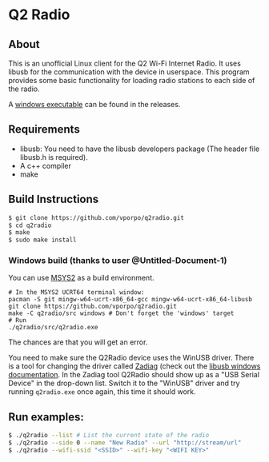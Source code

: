# Q2 Radio

## About
This is an unofficial Linux client for the Q2 Wi-Fi Internet Radio.
It uses libusb for the communication with the device in userspace.
This program provides some basic functionality for loading radio stations to each side of the radio.

A [windows executable](htts://github.com/vporpo/q2radio/releases) can be found in the releases.

## Requirements
* libusb: You need to have the libusb developers package (The header file libusb.h is required).
* A c++ compiler
* make

## Build Instructions
```bash
$ git clone https://github.com/vporpo/q2radio.git
$ cd q2radio
$ make
$ sudo make install
```
### Windows build (thanks to user @Untitled-Document-1)
You can use [MSYS2](https://www.msys2.org/) as a build environment.
```
# In the MSYS2 UCRT64 terminal window:
pacman -S git mingw-w64-ucrt-x86_64-gcc mingw-w64-ucrt-x86_64-libusb
git clone https://github.com/vporpo/q2radio.git
make -C q2radio/src windows # Don't forget the 'windows' target
# Run
./q2radio/src/q2radio.exe
```
The chances are that you will get an error.

You need to make sure the Q2Radio device uses the WinUSB driver.
There is a tool for changing the driver called [Zadiag](https://zadig.akeo.ie) (check out the [libusb windows documentation](https://github.com/libusb/libusb/wiki/Windows#how-to-use-libusb-on-windows).
In the Zadiag tool Q2Radio should show up as a "USB Serial Device" in the drop-down list.
Switch it to the "WinUSB" driver and try running `q2radio.exe` once again, this time it should work.

## Run examples:
```bash
$ ./q2radio --list # List the current state of the radio
$ ./q2radio --side 0 --name "New Radio" --url "http://stream/url"
$ ./q2radio --wifi-ssid "<SSID>" --wifi-key "<WIFI KEY>"

```
